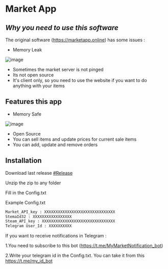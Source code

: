 # Market App
## _Why you need to use this software_

The original software (https://marketapp.online) has some issues :

- Memory Leak

![image](https://user-images.githubusercontent.com/88516266/188512186-3d6c97d3-b8f9-465d-8b65-38468399f703.png)

- Sometimes the market server is not pinged
- Its not open source
- It's client only, so you need to use the website if you want to do anything with your items 

## Features this app

- Memory Safe

![image](https://user-images.githubusercontent.com/88516266/188512279-fd658904-6f01-4898-99f1-fed3756c80a4.png)

- Open Source
- You can sell items and update prices for current sale items
- You can add, update and remove orders

## Installation

Download last release [#Release](https://github.com/Glubin-yep/MarketBot/releases)


Unzip the zip to any folder

Fill in the Config.txt

Example Config.txt

```sh
Market_API_key : XXXXXXXXXXXXXXXXXXXXXXXXXXXXXXX
StemaId32 : XXXXXXXXXXXXXXXXX
Steam_API_key : XXXXXXXXXXXXXXXXXXXXXXXXXXXXXXXX
Telegram User_Id : XXXXXXXXXX
```

If you want to receive notifications in Telegram :

1.You need to subscribe to this bot (https://t.me/MyMarketNotification_bot)

2.Write your telegram id in the Config.txt. You can take it from this https://t.me/my_id_bot

